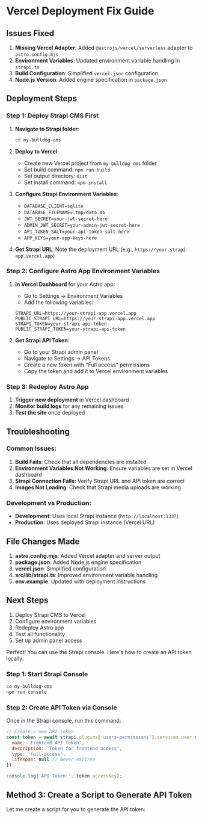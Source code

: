 # Vercel Deployment Fix Guide

## Issues Fixed

1. **Missing Vercel Adapter**: Added `@astrojs/vercel/serverless` adapter to `astro.config.mjs`
2. **Environment Variables**: Updated environment variable handling in `strapi.ts`
3. **Build Configuration**: Simplified `vercel.json` configuration
4. **Node.js Version**: Added engine specification in `package.json`

## Deployment Steps

### Step 1: Deploy Strapi CMS First

1. **Navigate to Strapi folder**:
   ```bash
   cd my-bulldog-cms
   ```

2. **Deploy to Vercel**:
   - Create new Vercel project from `my-bulldog-cms` folder
   - Set build command: `npm run build`
   - Set output directory: `dist`
   - Set install command: `npm install`

3. **Configure Strapi Environment Variables**:
   - `DATABASE_CLIENT=sqlite`
   - `DATABASE_FILENAME=.tmp/data.db`
   - `JWT_SECRET=your-jwt-secret-here`
   - `ADMIN_JWT_SECRET=your-admin-jwt-secret-here`
   - `API_TOKEN_SALT=your-api-token-salt-here`
   - `APP_KEYS=your-app-keys-here`

4. **Get Strapi URL**: Note the deployment URL (e.g., `https://your-strapi-app.vercel.app`)

### Step 2: Configure Astro App Environment Variables

1. **In Vercel Dashboard** for your Astro app:
   - Go to Settings → Environment Variables
   - Add the following variables:

   ```
   STRAPI_URL=https://your-strapi-app.vercel.app
   PUBLIC_STRAPI_URL=https://your-strapi-app.vercel.app
   STRAPI_TOKEN=your-strapi-api-token
   PUBLIC_STRAPI_TOKEN=your-strapi-api-token
   ```

2. **Get Strapi API Token**:
   - Go to your Strapi admin panel
   - Navigate to Settings → API Tokens
   - Create a new token with "Full access" permissions
   - Copy the token and add it to Vercel environment variables

### Step 3: Redeploy Astro App

1. **Trigger new deployment** in Vercel dashboard
2. **Monitor build logs** for any remaining issues
3. **Test the site** once deployed

## Troubleshooting

### Common Issues:

1. **Build Fails**: Check that all dependencies are installed
2. **Environment Variables Not Working**: Ensure variables are set in Vercel dashboard
3. **Strapi Connection Fails**: Verify Strapi URL and API token are correct
4. **Images Not Loading**: Check that Strapi media uploads are working

### Development vs Production:

- **Development**: Uses local Strapi instance (`http://localhost:1337`)
- **Production**: Uses deployed Strapi instance (Vercel URL)

## File Changes Made

1. **astro.config.mjs**: Added Vercel adapter and server output
2. **package.json**: Added Node.js engine specification
3. **vercel.json**: Simplified configuration
4. **src/lib/strapi.ts**: Improved environment variable handling
5. **env.example**: Updated with deployment instructions

## Next Steps

1. Deploy Strapi CMS to Vercel
2. Configure environment variables
3. Redeploy Astro app
4. Test all functionality
5. Set up admin panel access 

Perfect! You can use the Strapi console. Here's how to create an API token locally:

### **Step 1: Start Strapi Console**
```bash
cd my-bulldog-cms
npm run console
```

### **Step 2: Create API Token via Console**
Once in the Strapi console, run this command:
```javascript
// Create a new API token
const token = await strapi.plugins['users-permissions'].services.user.createToken({
  name: 'Frontend API Token',
  description: 'Token for frontend access',
  type: 'full-access',
  lifespan: null // Never expires
});

console.log('API Token:', token.accessKey);
```

## **Method 3: Create a Script to Generate API Token**

Let me create a script for you to generate the API token: 